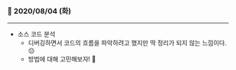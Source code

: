 ### 📖 2020/08/04 (화)

---

- 소스 코드 분석
  - 디버깅하면서 코드의 흐름을 파악하려고 했지만 딱 정리가 되지 않는 느낌이다. 😔
  - 방법에 대해 고민해보자! 🤔
